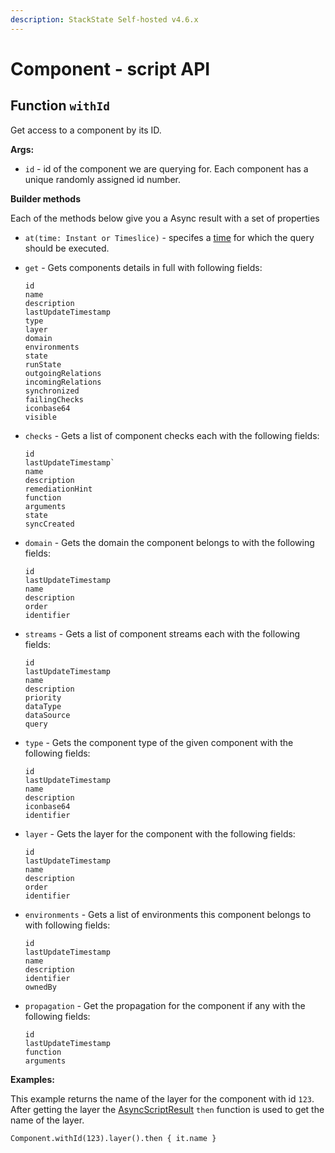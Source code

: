 ```yaml
---
description: StackState Self-hosted v4.6.x
---
```


# Component - script API

## Function `withId`

Get access to a component by its ID.

**Args:**

* `id` - id of the component we are querying for. Each component has a unique randomly assigned id number.

**Builder methods**

Each of the methods below give you a Async result with a set of properties

- `at(time: Instant or Timeslice)` - specifes a [time](time.md) for which the query should be executed. 
- `get` - Gets components details in full with following fields:
    ```text
    id
    name
    description
    lastUpdateTimestamp
    type
    layer
    domain
    environments
    state
    runState
    outgoingRelations
    incomingRelations
    synchronized
    failingChecks
    iconbase64
    visible
    ```

- `checks` - Gets a list of component checks each with the following fields:
    ```text
    id
    lastUpdateTimestamp`
    name
    description
    remediationHint
    function
    arguments
    state
    syncCreated
    ```

- `domain` - Gets the domain the component belongs to with the following fields:
    ```text
    id
    lastUpdateTimestamp
    name
    description
    order
    identifier
    ```

- `streams` - Gets a list of component streams each with the following fields:
    ```text
    id
    lastUpdateTimestamp
    name
    description
    priority
    dataType
    dataSource
    query
    ```

- `type` - Gets the component type of the given component with the following fields:
    ```text
    id
    lastUpdateTimestamp
    name
    description
    iconbase64
    identifier
    ```

- `layer` - Gets the layer for the component with the following fields:
    ```text
    id
    lastUpdateTimestamp
    name
    description
    order
    identifier
    ```

- `environments` - Gets a list of environments this component belongs to with following fields:
    ```text
    id
    lastUpdateTimestamp
    name
    description
    identifier
    ownedBy
    ```

- `propagation` - Get the propagation for the component if any with the following fields:
    ```text
    id
    lastUpdateTimestamp
    function
    arguments
    ```

**Examples:**

This example returns the name of the layer for the component with id `123`. After getting the layer the [AsyncScriptResult](../async_script_result.md) `then` function is used to get the name of the layer.

```text
Component.withId(123).layer().then { it.name }
```

